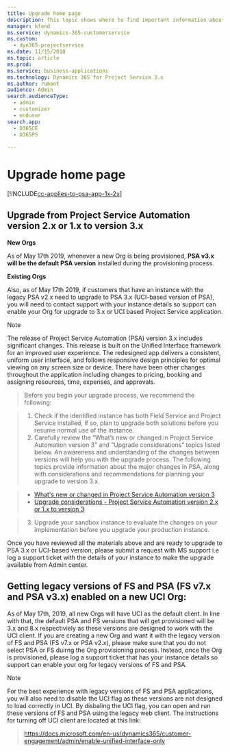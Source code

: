 ```yaml
---
title: Upgrade home page
description: This topic shows where to find important information about the new and changed features in PSA and the process for upgrading to the newest version.
manager: kfend
ms.service: dynamics-365-customerservice
ms.custom:
  - dyn365-projectservice
ms.date: 11/15/2018
ms.topic: article
ms.prod: 
ms.service: business-applications
ms.technology: Dynamics 365 for Project Service 3.x
ms.author: rumant
audience: Admin
search.audienceType: 
  - admin
  - customizer
  - enduser
search.app: 
  - D365CE
  - D365PS
  
---
```


# Upgrade home page
[!INCLUDE[cc-applies-to-psa-app-1x-2x](../includes/cc-applies-to-psa-app-1x-2x.md)]

## Upgrade from Project Service Automation version 2.x or 1.x to version 3.x

**New Orgs**

As of May 17th 2019, whenever a new Org is being provisioned, **PSA v3.x will be the default PSA version** installed during the provisioning process. 

**Existing Orgs**

Also, as of May 17th 2019, if customers that have an instance with the legacy PSA v2.x need to upgrade to PSA 3.x (UCI-based version of PSA), you will need to contact support with your instance details so support can enable your Org for upgrade to 3.x or UCI based Project Service application.
> [!NOTE]
>The release of Project Service Automation (PSA) version 3.x includes significant changes. This release is built on the Unified Interface framework for an improved user experience. The redesigned app delivers a consistent, uniform user interface, and follows responsive design principles for optimal viewing on any screen size or device. There have been other changes throughout the application including changes to pricing, booking and assigning resources, time, expenses, and approvals.  


> Before you begin your upgrade process, we recommend the following:

>1.  Check if the identified instance has both Field Service and Project Service installed, if so, plan to upgrade both solutions before you resume normal use of the instance.  
>2. Carefully review the “What’s new or changed in Project Service Automation version 3” and “Upgrade considerations” topics listed below. An awareness and understanding of the changes between versions will help you with the upgrade process.
The following topics provide information about the major changes in PSA, along with considerations and recommendations for planning your upgrade to version 3.x.

>- [What's new or changed in Project Service Automation version 3](whats-new-changed-v3.md)
>- [Upgrade considerations - Project Service Automation version 2.x or 1.x to version 3](upgrade-v3.md)
 
>3. Upgrade your sandbox instance to evaluate the changes on your implementation before you upgrade your production instance.

Once you have reviewed all the materials above and are ready to upgrade to PSA 3.x or UCI-based version, please submit a request with MS support i.e log a support ticket with the details of your instance to make the upgrade available from Admin center.
 
## Getting legacy versions of FS and PSA (FS v7.x and PSA v3.x) enabled on a new UCI Org:

As of May 17th, 2019, all new Orgs will have UCI as the default client. In line with that, the default PSA and FS versions that will get provisioned will be 3.x and 8.x respectiviely as these versions are designed to work with the UCI client. If you are creating a new Org and want it with the legacy version of FS and PSA (FS v7.x or PSA v2.x), please make sure that you do not select PSA or FS duirng the Org provisioning process. Instead, once the Org is provisioned, please log a support ticket that has your instance details so support can enable your org for legacy versions of FS and PSA. 
> [!NOTE]
>For the best experience with legacy versions of FS and PSA applications, you will also need to disable the UCI flag as these versions are not designed to load correctly in UCI. By disbaling the UCI flag, you can open and run these versions of FS and PSA using the legacy web client. The instructions for turning off UCI client are located at this link:

>https://docs.microsoft.com/en-us/dynamics365/customer-engagement/admin/enable-unified-interface-only

